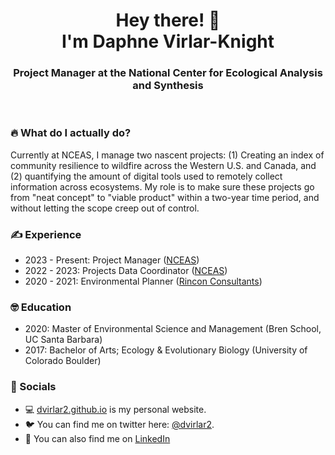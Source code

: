 <h1 align="center"> Hey there! 👋<br>
  I'm Daphne Virlar-Knight </h1>

<h3 align="center"> Project Manager at the National Center for Ecological Analysis and Synthesis </h3>
<br>

### 🔥 What do I actually do?
Currently at NCEAS, I manage two nascent projects: (1) Creating an index of community resilience to wildfire across the Western U.S. and Canada, and (2) quantifying the amount of digital tools used to remotely collect information across ecosystems. My role is to make sure these projects go from "neat concept" to "viable product" within a two-year time period, and without letting the scope creep out of control. <!-- Across these projects, I lead four data analysts, a web developer, and a communications and policy officer. -->


<!-- ### 🌱 What am I up to?
Current projects include training and overseeing our team of interns; editing our living training document; writing functions to make our workflows more efficient; and curating metadata! So much metadata. -->

### ✍️ Experience
- 2023 - Present: Project Manager ([NCEAS](https://nceas.ucsb.edu))
- 2022 - 2023: Projects Data Coordinator ([NCEAS](https://nceas.ucsb.edu))
- 2020 - 2021: Environmental Planner ([Rincon Consultants](https://www.rinconconsultants.com/))

### 🤓 Education
- 2020: Master of Environmental Science and Management (Bren School, UC Santa Barbara)
- 2017: Bachelor of Arts; Ecology & Evolutionary Biology (University of Colorado Boulder)

### 🧐 Socials
- 💻 [dvirlar2.github.io](https://dvirlar2.github.io) is my personal website.
- 🐦 You can find me on twitter here: [@dvirlar2](https://twitter.com/dvirlar2). 
- 💬 You can also find me on [LinkedIn](https://www.linkedin.com/in/dvirlar)
<!--
**dvirlar2/dvirlar2** is a ✨ _special_ ✨ repository because its `README.md` (this file) appears on your GitHub profile.

Here are some ideas to get you started:

- 🔭 I’m currently working on ...
- 🌱 I’m currently learning ...
- 👯 I’m looking to collaborate on ...
- 🤔 I’m looking for help with ...
- 💬 Ask me about ...
- 📫 How to reach me: ...
- 😄 Pronouns: ...
- ⚡ Fun fact: ...
-->
